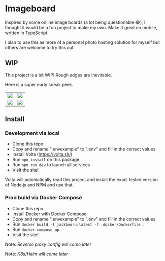 # Imageboard

Inspired by some online image boards (a lot being questionable 😂), I thought it would be a fun project to make my own. Make it great on mobile, written in TypeScript.

I plan to use this as more of a personal photo hosting solution for myself but others are welcome to try this out.

## WIP

This project is a bit WIP! Rough edges are inevitable.

Here is a super early sneak peek.

|                                                                                                  |                                                                                                  |
| ------------------------------------------------------------------------------------------------ | ------------------------------------------------------------------------------------------------ |
| ![](https://github.com/jack3898/imageboard/assets/28375223/2ace2ce0-1029-4ca3-8512-ecae1e8b3318) | ![](https://github.com/jack3898/imageboard/assets/28375223/5ea1ad6c-4528-41c2-8b9f-141522630874) |
| ![](https://github.com/jack3898/imageboard/assets/28375223/deaa74c7-cccf-4c35-973d-45eec5123252) | ![](https://github.com/jack3898/imageboard/assets/28375223/6c156e05-ae6c-4773-b2de-b59a68c5f4f1) |

## Install

### Development via local

- Clone this repo
- Copy and rename ".envexample" to ".env" and fill in the correct values
- Install Volta (https://volta.sh/)
- Run `npm install` on this package
- Run `npm run dev` to launch all services
- Visit the site!

Volta will automatically read this project and install the exact tested version of Node.js and NPM and use that.

### Prod build via Docker Compose

- Clone this repo
- Install Docker with Docker Compose
- Copy and rename ".envexample" to ".env" and fill in the correct values
- Run `docker build -t jackbooru:latest -f .docker/Dockerfile .`
- Run `docker-compose up`
- Visit the site!

Note: _Reverse proxy config will come later_

Note: _K8s/Helm will come later_
